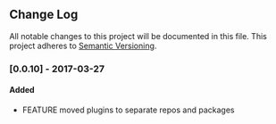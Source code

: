 ## Change Log
All notable changes to this project will be documented in this file.
This project adheres to [Semantic Versioning](http://semver.org/).

### [0.0.10] - 2017-03-27
#### Added
- FEATURE moved plugins to separate repos and packages
